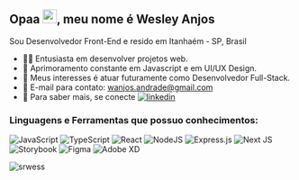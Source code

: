## Opaa <img src="https://media.giphy.com/media/hvRJCLFzcasrR4ia7z/giphy.gif" width="25">, meu nome é Wesley Anjos

Sou Desenvolvedor Front-End e resido em Itanhaém - SP, Brasil

- :man_technologist: Entusiasta em desenvolver projetos web.
- :star2: Aprimoramento constante em Javascript e em UI/UX Design. 
- :thinking: Meus interesses é atuar futuramente como Desenvolvedor Full-Stack.
- :email: E-mail para contato: wanjos.andrade@gmail.com
- :briefcase: Para saber mais, se conecte <a href="https://www.linkedin.com/in/wesanjos/" target="blank"><img src="https://img.shields.io/badge/LinkedIn-0077B5?style=for-the-badge&logo=linkedin&logoColor=white" alt="linkedin"></a>

### Linguagens e Ferramentas que possuo conhecimentos:
![JavaScript](https://img.shields.io/badge/javascript-%23323330.svg?style=for-the-badge&logo=javascript&logoColor=%23F7DF1E)
![TypeScript](https://img.shields.io/badge/typescript-%23007ACC.svg?style=for-the-badge&logo=typescript&logoColor=white)
![React](https://img.shields.io/badge/react-%2320232a.svg?style=for-the-badge&logo=react&logoColor=%2361DAFB)
![NodeJS](https://img.shields.io/badge/node.js-6DA55F?style=for-the-badge&logo=node.js&logoColor=white)
![Express.js](https://img.shields.io/badge/express.js-%23404d59.svg?style=for-the-badge&logo=express&logoColor=%2361DAFB)
![Next JS](https://img.shields.io/badge/Next-black?style=for-the-badge&logo=next.js&logoColor=white)
![Storybook](https://img.shields.io/badge/-Storybook-FF4785?style=for-the-badge&logo=storybook&logoColor=white)
![Figma](https://img.shields.io/badge/figma-%23F24E1E.svg?style=for-the-badge&logo=figma&logoColor=white)
![Adobe XD](https://img.shields.io/badge/Adobe%20XD-470137?style=for-the-badge&logo=Adobe%20XD&logoColor=#FF61F6)

<p><img align="center" src="https://acedev003-readme-stats.vercel.app/api/top-langs?username=wesanjos&show_icons=true&theme=default&locale=en&layout=compact" alt="srwess" /></p>
